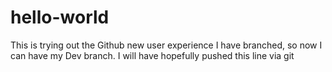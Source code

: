 # hello-world
This is trying out the Github new user experience
I have branched, so now I can have my Dev branch.
I will have hopefully pushed this line via git